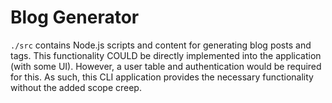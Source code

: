 # Blog Generator

`./src` contains Node.js scripts and content for generating blog posts and tags. This functionality COULD be directly
implemented into the application (with some UI). However, a user table and authentication would be required for this. As
such, this CLI application provides the necessary functionality without the added scope creep.
